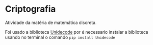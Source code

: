 # Criptografia
Atividade da matéria de matemática discreta. 

Foi usado a biblioteca [Unidecode](https://pypi.org/project/Unidecode/) por é necessario instalar a biblioteca usando no terminal o comando `pip install Unidecode`
